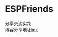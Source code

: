 # ESPFriends
分享交流实践 <br/>
博客分享地址[link](https://blog.csdn.net/qq_45922805/category_12395210.html?spm=1001.2014.3001.5482?_blank)
